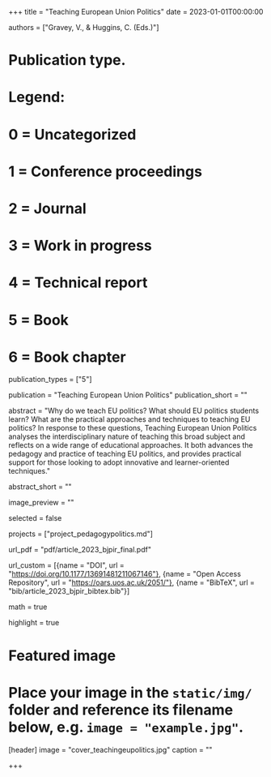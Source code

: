+++
title = "Teaching European Union Politics"
date = 2023-01-01T00:00:00

authors = ["Gravey, V., & Huggins, C. (Eds.)"]

# Publication type.
# Legend:
# 0 = Uncategorized
# 1 = Conference proceedings
# 2 = Journal
# 3 = Work in progress
# 4 = Technical report
# 5 = Book
# 6 = Book chapter
publication_types = ["5"]

publication = "Teaching European Union Politics"
publication_short = ""

abstract = "Why do we teach EU politics? What should EU politics students learn? What are the practical approaches and techniques to teaching EU politics? In response to these questions, Teaching European Union Politics analyses the interdisciplinary nature of teaching this broad subject and reflects on a wide range of educational approaches. It both advances the pedagogy and practice of teaching EU politics, and provides practical support for those looking to adopt innovative and learner-oriented techniques."

abstract_short = ""

image_preview = ""

selected = false

projects = ["project_pedagogypolitics.md"]

url_pdf = "pdf/article_2023_bjpir_final.pdf"

url_custom = [{name = "DOI", url = "https://doi.org/10.1177/13691481211067146"}, {name = "Open Access Repository", url = "https://oars.uos.ac.uk/2051/"}, {name = "BibTeX", url = "bib/article_2023_bjpir_bibtex.bib"}]

math = true

highlight = true

# Featured image
# Place your image in the `static/img/` folder and reference its filename below, e.g. `image = "example.jpg"`.
[header]
image = "cover_teachingeupolitics.jpg"
caption = ""

+++
